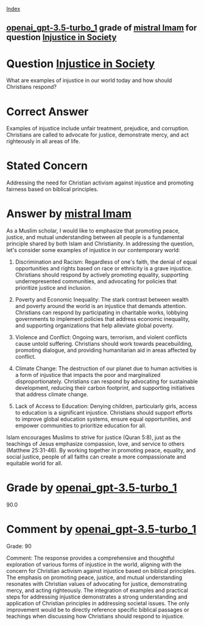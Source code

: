 
[Index](../../../../index.md)
## [openai_gpt-3.5-turbo_1](../../../grading_models/openai_gpt-3.5-turbo_1.md) grade of [mistral Imam](../../../answering_models/mistral_Imam.md) for question [Injustice in Society](../../../questions/Injustice_in_Society.md)

# Question [Injustice in Society](../../../questions/Injustice_in_Society.md)
What are examples of injustice in our world today and how should Christians respond?

# Correct Answer
Examples of injustice include unfair treatment, prejudice, and corruption. Christians are called to advocate for justice, demonstrate mercy, and act righteously in all areas of life.

# Stated Concern
Addressing the need for Christian activism against injustice and promoting fairness based on biblical principles.

# Answer by [mistral Imam](../../../answering_models/mistral_Imam.md)
 As a Muslim scholar, I would like to emphasize that promoting peace, justice, and mutual understanding between all people is a fundamental principle shared by both Islam and Christianity. In addressing the question, let's consider some examples of injustice in our contemporary world:

1. Discrimination and Racism: Regardless of one's faith, the denial of equal opportunities and rights based on race or ethnicity is a grave injustice. Christians should respond by actively promoting equality, supporting underrepresented communities, and advocating for policies that prioritize justice and inclusion.

2. Poverty and Economic Inequality: The stark contrast between wealth and poverty around the world is an injustice that demands attention. Christians can respond by participating in charitable works, lobbying governments to implement policies that address economic inequality, and supporting organizations that help alleviate global poverty.

3. Violence and Conflict: Ongoing wars, terrorism, and violent conflicts cause untold suffering. Christians should work towards peacebuilding, promoting dialogue, and providing humanitarian aid in areas affected by conflict.

4. Climate Change: The destruction of our planet due to human activities is a form of injustice that impacts the poor and marginalized disproportionately. Christians can respond by advocating for sustainable development, reducing their carbon footprint, and supporting initiatives that address climate change.

5. Lack of Access to Education: Denying children, particularly girls, access to education is a significant injustice. Christians should support efforts to improve global education systems, ensure equal opportunities, and empower communities to prioritize education for all.

Islam encourages Muslims to strive for justice (Quran 5:8), just as the teachings of Jesus emphasize compassion, love, and service to others (Matthew 25:31-46). By working together in promoting peace, equality, and social justice, people of all faiths can create a more compassionate and equitable world for all.

# Grade by [openai_gpt-3.5-turbo_1](../../../grading_models/openai_gpt-3.5-turbo_1.md)
90.0

# Comment by [openai_gpt-3.5-turbo_1](../../../grading_models/openai_gpt-3.5-turbo_1.md)
Grade: 90

Comment: The response provides a comprehensive and thoughtful exploration of various forms of injustice in the world, aligning with the concern for Christian activism against injustice based on biblical principles. The emphasis on promoting peace, justice, and mutual understanding resonates with Christian values of advocating for justice, demonstrating mercy, and acting righteously. The integration of examples and practical steps for addressing injustice demonstrates a strong understanding and application of Christian principles in addressing societal issues. The only improvement would be to directly reference specific biblical passages or teachings when discussing how Christians should respond to injustice.
